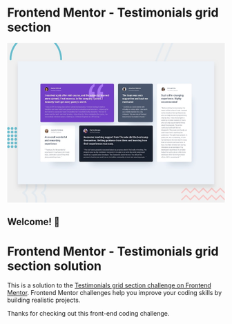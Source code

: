 # Frontend Mentor - Testimonials grid section

![Design preview for the Testimonials grid section coding challenge](./design/desktop-preview.jpg)

## Welcome! 👋

# Frontend Mentor - Testimonials grid section solution

This is a solution to the [Testimonials grid section challenge on Frontend Mentor](https://www.frontendmentor.io/challenges/testimonials-grid-section-Nnw6J7Un7). Frontend Mentor challenges help you improve your coding skills by building realistic projects. 

Thanks for checking out this front-end coding challenge.

